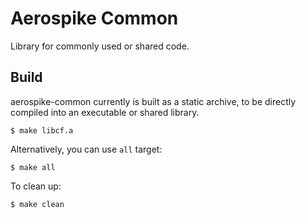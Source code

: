 # Aerospike Common

Library for commonly used or shared code.

## Build

aerospike-common currently is built as a static archive, to be directly compiled into an executable or shared library.

	$ make libcf.a

Alternatively, you can use `all` target:

	$ make all

To clean up:

	$ make clean

